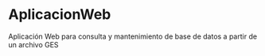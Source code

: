 # AplicacionWeb
Aplicación Web para consulta y mantenimiento de base de datos a partir de un archivo GES
